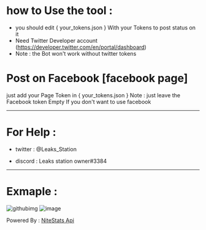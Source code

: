 # how to Use the tool :
 
- you should edit { your_tokens.json } With your Tokens to post status on it
- Need Twitter Developer account (https://developer.twitter.com/en/portal/dashboard)
- Note : the Bot won't work without twitter tokens 

# Post on Facebook [facebook page]
 just add your Page Token in { your_tokens.json }
 Note : just leave the Facebook token Empty If you don't want to use facebook 

_______________________________________________________________

# For Help :

- twitter :
@Leaks_Station

- discord :
Leaks station owner#3384

--------------------------
# Exmaple :
![githubimg](https://user-images.githubusercontent.com/86381194/128864754-1d210c73-ef7b-42ec-90ef-291d58e4854d.png)
![image](https://user-images.githubusercontent.com/86381194/128871325-08de0df0-0240-430d-bb03-81be94ce4906.png)



Powered By : [NiteStats Api](https://nitestats.com/api-docs)

